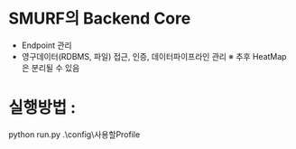 # SMURF의 Backend Core
- Endpoint 관리
- 영구데이터(RDBMS, 파일) 접근, 인증, 데이터파이프라인 관리
※ 추후 HeatMap은 분리될 수 있음

# 실행방법 : 
python run.py .\config\사용할Profile
